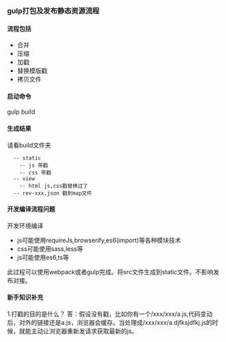### gulp打包及发布静态资源流程

#### 流程包括
- 合并
- 压缩
- 加戳
- 替换模版戳
- 拷贝文件

#### 启动命令
gulp build


#### 生成结果
请看build文件夹

```
  -- static
    -- js 带戳
    -- css 带戳
  -- view
    -- html js,css戳替换过了
  -- rev-xxx.json 戳到map文件
```


#### 开发编译流程问题
开发环境编译
- js可能使用requireJs,browserify,es6(import)等各种模块技术
- css可能使用sass,less等
- js可能使用es6,ts等

此过程可以使用webpack或者gulp完成。将src文件生成到static文件。不影响发布对接。


#### 新手知识补充

1.打戳的目的是什么？
答：假设没有戳，比如你有一个/xxx/xxx/a.js,代码变动后，对外的链接还是a.js，浏览器会缓存。当处理成/xxx/xxx/a.djfksjdfkj.js的时候，就能主动让浏览器重新发请求获取最新的js。